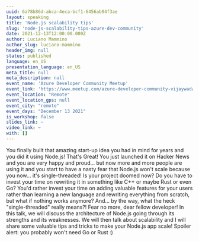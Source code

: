 ```yaml
---
uuid: 6a78b86d-abca-4eca-bcf1-6456ab04f3ae
layout: speaking
title: 'Node.js scalability tips'
slug: 'node-js-scalability-tips-azure-dev-community'
date: 2021-12-13T12:00:00.000Z
author: Luciano Mammino
author_slug: luciano-mammino
header_img: null
status: published
language: en_US
presentation_language: en_US
meta_title: null
meta_description: null
event_name: 'Azure Developer Community Meetup'
event_link: 'https://www.meetup.com/azure-developer-community-vijaywada/events/282424163'
event_location: "Remote"
event_location_gps: null
event_city: "remote"
event_days: "December 13 2021"
is_workshop: false
slides_link: ~
video_link: ~
with: []
---
```


You finally built that amazing start-up idea you had in mind for years and you did it using Node.js! That's Great! You just launched it on Hacker News and you are very happy and proud... but now more and more people are using it and you start to have a nasty fear that Node.js won't scale because you now... it's single-threaded! Is your project doomed now? Do you have to invest your time on rewriting it in something like C++ or maybe Rust or even Go? You'd rather invest your time on adding valuable features for your users rather than learning a new language and rewriting everything from scratch, but what if nothing works anymore? And... by the way, what the heck "single-threaded" really means?! Fear no more, dear fellow developer! In this talk, we will discuss the architecture of Node.js going through its strengths and its weaknesses. We will then talk about scalability and I will share some valuable tips and tricks to make your Node.js app scale! Spoiler alert: you probably won't need Go or Rust :)